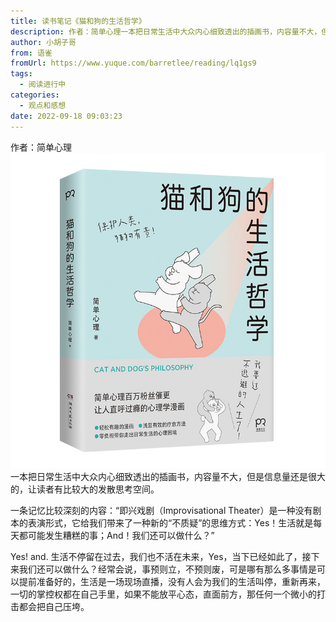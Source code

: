 ```yaml
---
title: 读书笔记《猫和狗的生活哲学》
description: 作者：简单心理一本把日常生活中大众内心细致透出的插画书，内容量不大，但是信息量还是很大的，让读者有比较大的发散思考空间。一条记忆比较深刻的内容：“即兴戏剧（Improvisational Theater）是一种没有剧本的表演形式，它给我们带来了一种新的“不质疑”的思维方式：Yes！生活就是每天...
author: 小胡子哥
from: 语雀
fromUrl: https://www.yuque.com/barretlee/reading/lq1gs9
tags:
  - 阅读进行中
categories:
  - 观点和感想
date: 2022-09-18 09:03:23
---
```


作者：简单心理
![image](/blogimgs/2022/09/18/1663506243131-1f54944b-56a6-4c28-a8e5-737b4fb2c17a.png)
一本把日常生活中大众内心细致透出的插画书，内容量不大，但是信息量还是很大的，让读者有比较大的发散思考空间。


一条记忆比较深刻的内容：“即兴戏剧（Improvisational Theater）是一种没有剧本的表演形式，它给我们带来了一种新的“不质疑”的思维方式：Yes！生活就是每天都可能发生糟糕的事；And！我们还可以做什么？”

Yes! and. 生活不停留在过去，我们也不活在未来，Yes，当下已经如此了，接下来我们还可以做什么？经常会说，事预则立，不预则废，可是哪有那么多事情是可以提前准备好的，生活是一场现场直播，没有人会为我们的生活叫停，重新再来，一切的掌控权都在自己手里，如果不能放平心态，直面前方，那任何一个微小的打击都会把自己压垮。
